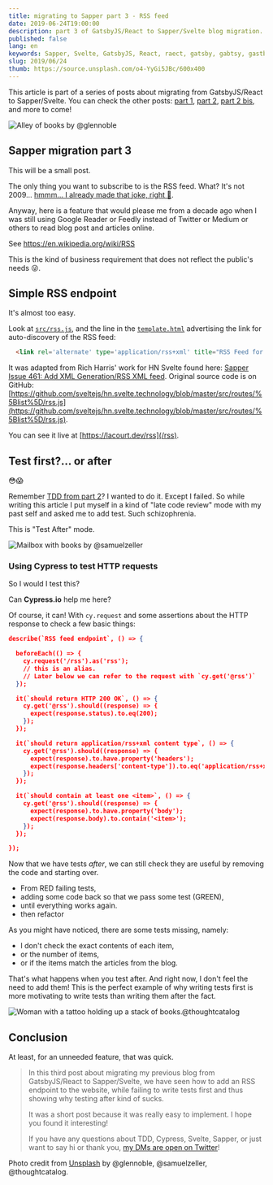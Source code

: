 ```yaml
---
title: migrating to Sapper part 3 - RSS feed
date: 2019-06-24T19:00:00
description: part 3 of GatsbyJS/React to Sapper/Svelte blog migration. This one is about adding an unneeded feature that will help you follow this blog with Google Reader... wait... what?
published: false
lang: en
keywords: Sapper, Svelte, GatsbyJS, React, raect, gatsby, gabtsy, gastby, gabtsyjs, gastbyjs, sevlte, saper, sappr, rss, syndication, feed, endpoint, test after
slug: 2019/06/24
thumb: https://source.unsplash.com/o4-YyGi5JBc/600x400
---
```


This article is part of a series of posts about migrating from GatsbyJS/React to Sapper/Svelte. You can check the other posts: [part 1](/2019/06/16), [part 2](/2019/06/21), [part 2 bis](/2019/06/27), and more to come!

![Alley of books by @glennoble](https://source.unsplash.com/o4-YyGi5JBc/600x400)

## Sapper migration part 3

This will be a small post.

The only thing you want to subscribe to is the RSS feed. What? It's not 2009... [hmmm... I already made that joke, right 🤭](/2019/03/20).

Anyway, here is a feature that would please me from a decade ago when I was still using Google Reader or Feedly instead of Twitter or Medium or others to read blog post and articles online.

See https://en.wikipedia.org/wiki/RSS

This is the kind of business requirement that does not reflect the public's needs 😜.


## Simple RSS endpoint

It's almost too easy.

Look at [`src/rss.js`](https://github.com/doppelganger9/blog/blob/master/src/routes/rss.js), and the line in the [`template.html`](https://github.com/doppelganger9/blog/blob/master/src/template.html#L8) advertising the link for auto-discovery of the RSS feed:

```html
  <link rel='alternate' type='application/rss+xml' title="RSS Feed for David's Blog" href='/rss' />
```

It was adapted from Rich Harris' work for HN Svelte found here: [Sapper Issue 461: Add XML Generation/RSS XML feed](https://github.com/sveltejs/sapper/issues/461). Original source code is on GitHub:
 [https://github.com/sveltejs/hn.svelte.technology/blob/master/src/routes/%5Blist%5D/rss.js](https://github.com/sveltejs/hn.svelte.technology/blob/master/src/routes/%5Blist%5D/rss.js).

You can see it live at [https://lacourt.dev/rss](/rss).

## Test first?... or after

😳😱

Remember [TDD from part 2](/2019/06/21)? I wanted to do it. Except I failed. So while writing this article I put myself in a kind of "late code review" mode with my past self and asked me to add test. Such schizophrenia. 

This is "Test After" mode.

![Mailbox with books by @samuelzeller](https://source.unsplash.com/G_xJrvHN9nk/600x400)

### Using Cypress to test HTTP requests

So I would I test this?

Can **Cypress.io** help me here?

Of course, it can! With `cy.request` and some assertions about the HTTP response to check a few basic things:

```json
describe(`RSS feed endpoint`, () => {

  beforeEach(() => {
    cy.request('/rss').as('rss');
    // this is an alias.
    // Later below we can refer to the request with `cy.get('@rss')`
  });

  it(`should return HTTP 200 OK`, () => {
    cy.get('@rss').should((response) => {
      expect(response.status).to.eq(200);
    });
  });

  it(`should return application/rss+xml content type`, () => {
    cy.get('@rss').should((response) => {
      expect(response).to.have.property('headers');
      expect(response.headers['content-type']).to.eq('application/rss+xml');
    });
  });

  it(`should contain at least one <item>`, () => {
    cy.get('@rss').should((response) => {
      expect(response).to.have.property('body');
      expect(response.body).to.contain('<item>');
    });
  });

});
```

Now that we have tests *after*, we can still check they are useful by removing the code and starting over.

- From RED failing tests,
- adding some code back so that we pass some test (GREEN),
- until everything works again.
- then refactor

As you might have noticed, there are some tests missing, namely:

- I don't check the exact contents of each item,
- or the number of items,
- or if the items match the articles from the blog.

That's what happens when you test after. And right now, I don't feel the need to add them! This is the perfect example of why writing tests first is more motivating to write tests than writing them after the fact.

![Woman with a tattoo holding up a stack of books.@thoughtcatalog](https://source.unsplash.com/o0Qqw21-0NI/600x400)

## Conclusion

At least, for an unneeded feature, that was quick.

> In this third post about migrating my previous blog from GatsbyJS/React to Sapper/Svelte, we have seen how to add an RSS endpoint to the website, while failing to write tests first and thus showing why testing after kind of sucks.
>
> It was a short post because it was really easy to implement. I hope you found it interesting!
>
> If you have any questions about TDD, Cypress, Svelte, Sapper, or just want to say hi or thank you, [my DMs are open on Twitter](https://twitter.com/doppelganger9)!


Photo credit from [Unsplash](https://unsplash.com) by @glennoble, @samuelzeller, @thoughtcatalog.
